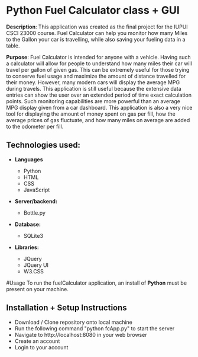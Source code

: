 # Python Fuel Calculator class + GUI
**Description**: 
  This application was created as the final project for the IUPUI CSCI 23000 course. Fuel Calculator can help you monitor how many Miles to the Gallon your car is travelling, while also saving your fueling data in a table.

**Purpose**:
  Fuel Calculator is intended for anyone with a vehicle. Having such a calculator will allow for people to understand how many miles their car will travel per gallon of given gas. This can be extremely useful for those trying to conserve fuel usage and maximize the amount of distance travelled for their money. However, many modern cars will display the average MPG during travels. This application is still useful because the extensive data entries can show the user over an extended period of time exact calculation points. Such monitoring capabilities are more powerful than an average MPG display given from a car dashboard. This application is also a very nice tool for displaying the amount of money spent on gas per fill, how the average prices of gas fluctuate, and how many miles on average are added to the odometer per fill.

## Technologies used:

- **Languages**
  - Python
  - HTML
  - CSS
  - JavaScript
  
- **Server/backend:**
  - Bottle.py
  
- **Database:**
  - SQLite3
  
- **Libraries:**
  - JQuery
  - JQuery UI
  - W3.CSS

#Usage
To run the fuelCalculator application, an install of **Python** must be present on your machine.

## Installation + Setup Instructions
  - Download / Clone repository onto local machine
  - Run the following command "python fcApp.py" to start the server
  - Navigate to http://localhost:8080 in your web browser
  - Create an account
  - Login to your account
